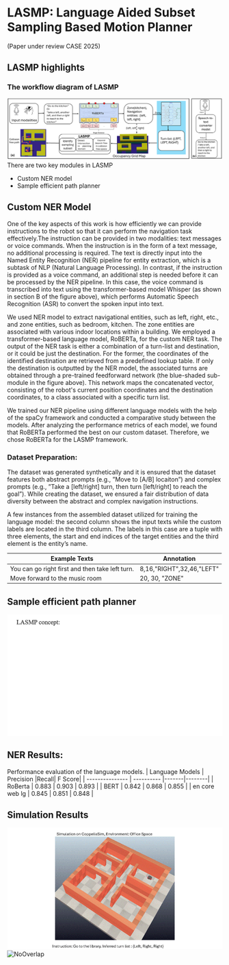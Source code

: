 # LASMP: Language Aided Subset Sampling Based Motion Planner 
(Paper under review CASE 2025)

## LASMP highlights
### The workflow diagram of LASMP
![Workflow](Figures/workflow.png)
There are two key modules in LASMP
- Custom NER model
- Sample efficient path planner

## Custom NER Model
One of the key aspects of this work is how efficiently we can provide instructions to the robot so that it can perform the navigation task effectively.The instruction can be provided in two modalities: text messages or voice commands. When the instruction is in the form of a text message, no additional processing is required. The text is directly input into the Named Entity Recognition (NER) pipeline for entity extraction, which is a subtask of NLP (Natural Language Processing). In contrast, if the instruction is provided as a voice command, an additional step is needed before it can be processed by the NER pipeline. In this case, the voice command is transcribed into text using the transformer-based model Whisper (as shown in section B of the figure above), which performs Automatic Speech Recognition (ASR) to convert the spoken input into text. 

We used NER model to extract navigational entities, such as left, right, etc., and zone entities, such as bedroom, kitchen. The zone entities are associated with various indoor locations within a building. We employed a transformer-based language model, RoBERTa, for the custom NER task. The output of the NER task is either a combination of a turn-list and destination, or it could be just the destination. For the former, the coordinates of the identified destination are retrieved from a predefined lookup table. If only the destination is outputted by the NER model, the associated turns are obtained through a pre-trained feedforward network (the blue-shaded sub-module in the figure above). This network maps the concatenated vector, consisting of the robot's current position coordinates and the destination coordinates, to a class associated with a specific turn list.

We trained our NER pipeline using different language models with the help of the spaCy framework and conducted a comparative study between the models. After analyzing the performance metrics of each model, we found that RoBERTa performed the best on our custom dataset. Therefore, we chose RoBERTa for the LASMP framework.

### Dataset Preparation:
The dataset was generated synthetically and it is ensured that the dataset features both abstract prompts (e.g., ”Move to [A/B] locaiton”) and complex prompts (e.g., ”Take a [left/right] turn, then turn [left/right] to reach the goal”). While creating the dataset, we ensured a fair distribution of data diversity between the abstract and complex navigation instructions.

A few instances from the assembled dataset utilized for training the language model: the second column shows the input texts while the custom labels are located in the third column. The labels in this case are a tuple with three elements, the start and end indices of the target entities and the third element is the entity’s name.

| Example Texts                                   | Annotation                |
| ----------------------------------------------  | ------------------------- |  
|You can go right first and then take left turn.  | 8,16,"RIGHT",32,46,"LEFT" |
|Move forward to the music room                   | 20, 30, "ZONE"            | 

## Sample efficient path planner
![SubsetGeneration](Figures/keyconcept.gif)

## NER Results:
Performance evaluation of the language models.
| Language Models |  Precision |Recall| F Score|
| --------------- | ---------- |-------|--------| 
|    RoBerta      |  0.883     | 0.903 |  0.893 |
|    BERT         |  0.842     | 0.868 |  0.855 |
|  en core web lg |  0.845     | 0.851 |  0.848 | 

## Simulation Results
![OfficeSpace](Figures/officespace.gif)
![NoOverlap](Figures/multirobtot_nooverlap.gif)




